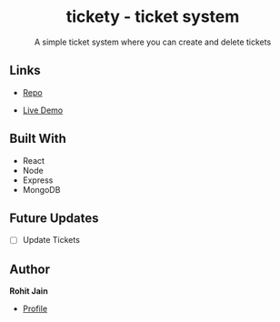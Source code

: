 <h1 align="center">tickety - ticket system</h1>

<p align="center">A simple ticket system where you can create and delete tickets</p>

## Links

- [Repo](https://github.com/Broump/tickety "tickety Repo")

- [Live Demo](https://tickety.netlify.app/ "Live Demo")

## Built With

- React
- Node
- Express
- MongoDB

## Future Updates

- [ ] Update Tickets

## Author

**Rohit Jain**

- [Profile](https://github.com/Broump "Daniel Münstermann")
